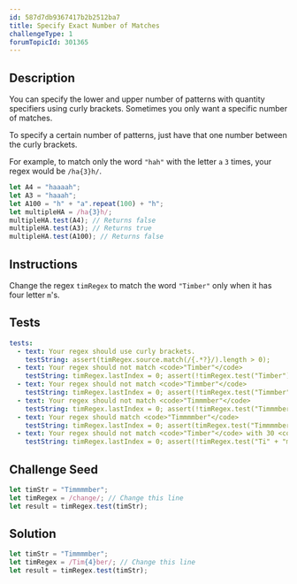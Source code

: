 ```yaml
---
id: 587d7db9367417b2b2512ba7
title: Specify Exact Number of Matches
challengeType: 1
forumTopicId: 301365
---
```


## Description

<section id='description'>

You can specify the lower and upper number of patterns with quantity specifiers using curly brackets. Sometimes you only want a specific number of matches.

To specify a certain number of patterns, just have that one number between the curly brackets.

For example, to match only the word `"hah"` with the letter `a` `3` times, your regex would be `/ha{3}h/`.

```js
let A4 = "haaaah";
let A3 = "haaah";
let A100 = "h" + "a".repeat(100) + "h";
let multipleHA = /ha{3}h/;
multipleHA.test(A4); // Returns false
multipleHA.test(A3); // Returns true
multipleHA.test(A100); // Returns false
```

</section>

## Instructions

<section id='instructions'>

Change the regex `timRegex` to match the word `"Timber"` only when it has four letter `m`'s.

</section>

## Tests

<section id='tests'>

```yml
tests:
  - text: Your regex should use curly brackets.
    testString: assert(timRegex.source.match(/{.*?}/).length > 0);
  - text: Your regex should not match <code>"Timber"</code>
    testString: timRegex.lastIndex = 0; assert(!timRegex.test("Timber"));
  - text: Your regex should not match <code>"Timmber"</code>
    testString: timRegex.lastIndex = 0; assert(!timRegex.test("Timmber"));
  - text: Your regex should not match <code>"Timmmber"</code>
    testString: timRegex.lastIndex = 0; assert(!timRegex.test("Timmmber"));
  - text: Your regex should match <code>"Timmmmber"</code>
    testString: timRegex.lastIndex = 0; assert(timRegex.test("Timmmmber"));
  - text: Your regex should not match <code>"Timber"</code> with 30 <code>m</code>'s in it.
    testString: timRegex.lastIndex = 0; assert(!timRegex.test("Ti" + "m".repeat(30) + "ber"));

```

</section>

## Challenge Seed

<section id='challengeSeed'>

<div id='js-seed'>

```js
let timStr = "Timmmmber";
let timRegex = /change/; // Change this line
let result = timRegex.test(timStr);
```

</div>

</section>

## Solution

<section id='solution'>

```js
let timStr = "Timmmmber";
let timRegex = /Tim{4}ber/; // Change this line
let result = timRegex.test(timStr);
```

</section>
